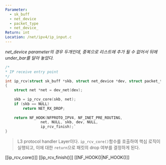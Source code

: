 ```yaml
---
Parameter:
  - sk_buff
  - net_device
  - packet_type
  - net_device_
Return: int
Location: /net/ipv4/ip_input.c
---
```

*net_device parameter의 경우 두개인데, 중복으로 리스트에 추가 될 수 없어서 뒤에 under_bar를 달아 놓았다.*

```c title=ip_rcv코드
/*
* IP receive entry point
*/
int ip_rcv(struct sk_buff *skb, struct net_device *dev, struct packet_type *pt, struct net_device *orig_dev)
{
	struct net *net = dev_net(dev);
	  
	skb = ip_rcv_core(skb, net);
	if (skb == NULL)
		return NET_RX_DROP;
	  
	return NF_HOOK(NFPROTO_IPV4, NF_INET_PRE_ROUTING,
				net, NULL, skb, dev, NULL,
				ip_rcv_finish);`
}
```

>L3 protocol handler Layer이다.
>`ip_rcv_core()`함수를 호출하여 핵심 로직이 실행되고, 이에 대한 `return`으로 패킷의 drop 여부를 결정하게 된다.

[[ip_rcv_core()]]
[[ip_rcv_finish()]]
[[NF_HOOK()|NF_HOOK()]]